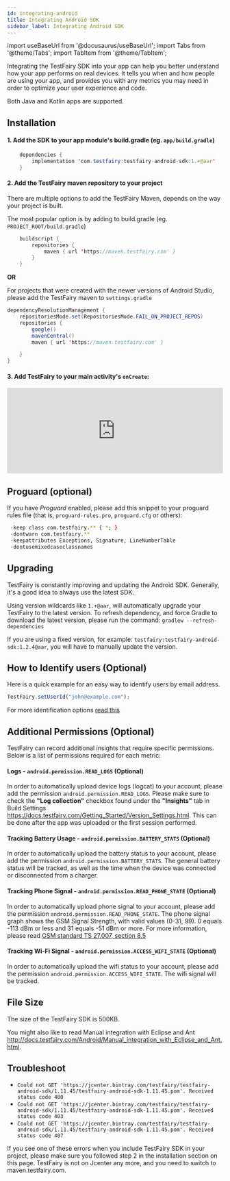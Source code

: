 ```yaml
---
id: integrating-android
title: Integrating Android SDK
sidebar_label: Integrating Android SDK
---
```


import useBaseUrl from '@docusaurus/useBaseUrl';
import Tabs from '@theme/Tabs';
import TabItem from '@theme/TabItem';

Integrating the TestFairy SDK into your app can help you better understand how your app performs on real devices. It tells you when and how people are using your app, and provides you with any metrics you may need in order to optimize your user experience and code.

Both Java and Kotlin apps are supported.

## Installation

#### 1. Add the SDK to your app module's build.gradle (eg. `app/build.gradle`)

```java
    dependencies {
        implementation 'com.testfairy:testfairy-android-sdk:1.+@aar'
    }
```

#### 2. Add the TestFairy maven repository to your project

There are multiple options to add the TestFairy Maven, depends on the way your project is built.

The most popular option is by adding to build.gradle (eg. `PROJECT_ROOT/build.gradle`)

```java
    buildscript {
        repositories {
            maven { url 'https://maven.testfairy.com' }
        }
    }
```

**OR**

For projects that were created with the newer versions of Android Studio, please add the TestFairy maven to `settings.gradle`

```java
dependencyResolutionManagement {
    repositoriesMode.set(RepositoriesMode.FAIL_ON_PROJECT_REPOS)
    repositories {
        google()
        mavenCentral()
        maven { url 'https://maven.testfairy.com' }

    }
}
```

#### 3. Add TestFairy to your main activity's `onCreate`:

<iframe frameBorder="0" width="100%" height="200" src="https://app.testfairy.com/sdk/android/iframe"></iframe>

## Proguard (optional)

If you have _Proguard_ enabled, please add this snippet to your proguard rules file (that is, `proguard-rules.pro`, `proguard.cfg` or others):

```bash
 -keep class com.testfairy.** { *; }
 -dontwarn com.testfairy.**
 -keepattributes Exceptions, Signature, LineNumberTable
 -dontusemixedcaseclassnames
```

## Upgrading

TestFairy is constantly improving and updating the Android SDK. Generally, it's a good idea to always use the latest SDK.

Using version wildcards like `1.+@aar`, will automatically upgrade your TestFairy to the latest version. To refresh dependency, and force Gradle to download the latest version, please run the command: `gradlew --refresh-dependencies`

If you are using a fixed version, for example: `testfairy:testfairy-android-sdk:1.2.4@aar`, you will have to manually update the version.

## How to Identify users (Optional)

Here is a quick example for an easy way to identify users by email address.

```js
TestFairy.setUserId("john@example.com");
```

For more identification options [read this](/test-fairy/sdk/identifying-users)

## <a name="permissions"></a>Additional Permissions (Optional)

TestFairy can record additional insights that require specific permissions. Below is a list of permissions required for each metric:

#### Logs - `android.permission.READ_LOGS` (Optional)

In order to automatically upload device logs (logcat) to your account, please add the permission `android.permission.READ_LOGS`.
Please make sure to check the **"Log collection"** checkbox found under the **"Insights"** tab in Build Settings https://docs.testfairy.com/Getting_Started/Version_Settings.html. This can be done after the app was uploaded or the first session performed.

#### Tracking Battery Usage - `android.permission.BATTERY_STATS` (Optional)

In order to automatically upload the battery status to your account, please add the permission `android.permission.BATTERY_STATS`.
The general battery status will be tracked, as well as the time when the device was connected or disconnected from a charger.

#### Tracking Phone Signal - `android.permission.READ_PHONE_STATE` (Optional)

In order to automatically upload phone signal to your account, please add the permission `android.permission.READ_PHONE_STATE`.
The phone signal graph shows the GSM Signal Strength, with valid values (0-31, 99). 0 equals -113 dBm or less and 31 equals -51 dBm or more. For more information, please read [GSM standard TS 27.007, section 8.5](http://www.etsi.org/deliver/etsi_ts/127000_127099/127007/08.05.00_60/ts_127007v080500p.pdf)

#### Tracking Wi-Fi Signal - `android.permission.ACCESS_WIFI_STATE` (Optional)

In order to automatically upload the wifi status to your account, please add the permission `android.permission.ACCESS_WIFI_STATE`.
The wifi signal will be tracked.

## File Size

The size of the TestFairy SDK is 500KB.

You might also like to read Manual integration with Eclipse and Ant http://docs.testfairy.com/Android/Manual_integration_with_Eclipse_and_Ant.html.

## Troubleshoot

- `Could not GET 'https://jcenter.bintray.com/testfairy/testfairy-android-sdk/1.11.45/testfairy-android-sdk-1.11.45.pom'. Received status code 400` <br/>
- `Could not GET 'https://jcenter.bintray.com/testfairy/testfairy-android-sdk/1.11.45/testfairy-android-sdk-1.11.45.pom'. Received status code 403` <br/>
- `Could not GET 'https://jcenter.bintray.com/testfairy/testfairy-android-sdk/1.11.45/testfairy-android-sdk-1.11.45.pom'. Received status code 407` <br/>

If you see one of these errors when you include TestFairy SDK in your project, please make sure you followed step 2 in the installation section on this page.
TestFairy is not on Jcenter any more, and you need to switch to maven.testfairy.com.
